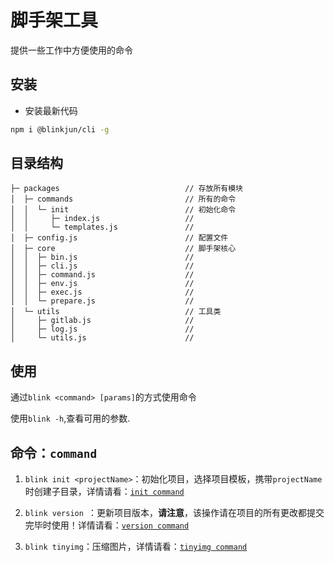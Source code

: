# 脚手架工具

提供一些工作中方便使用的命令

## 安装

-   安装最新代码

```bash
npm i @blinkjun/cli -g
```

## 目录结构

```
├─ packages                            // 存放所有模块
│  ├─ commands                         // 所有的命令
│  │  └─ init                          // 初始化命令
│  │     ├─ index.js                   //
│  │     └─ templates.js               //
│  ├─ config.js                        // 配置文件
│  ├─ core                             // 脚手架核心
│  │  ├─ bin.js                        //
│  │  ├─ cli.js                        //
│  │  ├─ command.js                    //
│  │  ├─ env.js                        //
│  │  ├─ exec.js                       //
│  │  └─ prepare.js                    //
│  └─ utils                            // 工具类
│     ├─ gitlab.js                     //
│     ├─ log.js                        //
│     └─ utils.js                      //
```

## 使用

通过`blink <command> [params]`的方式使用命令

使用`blink -h`,查看可用的参数.

## 命令：`command`

1. `blink init <projectName>`：初始化项目，选择项目模板，携带`projectName`时创建子目录，详情请看：[`init command`](./packages/commands/init/readme.md)

2. `blink version `：更新项目版本，**请注意**，该操作请在项目的所有更改都提交完毕时使用！详情请看：[`version command`](./packages/commands/version/readme.md)

3. `blink tinyimg`：压缩图片，详情请看：[`tinyimg command`](./packages/commands/tinyimg/readme.md)
